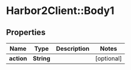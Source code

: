 # Harbor2Client::Body1

## Properties
Name | Type | Description | Notes
------------ | ------------- | ------------- | -------------
**action** | **String** |  | [optional] 


